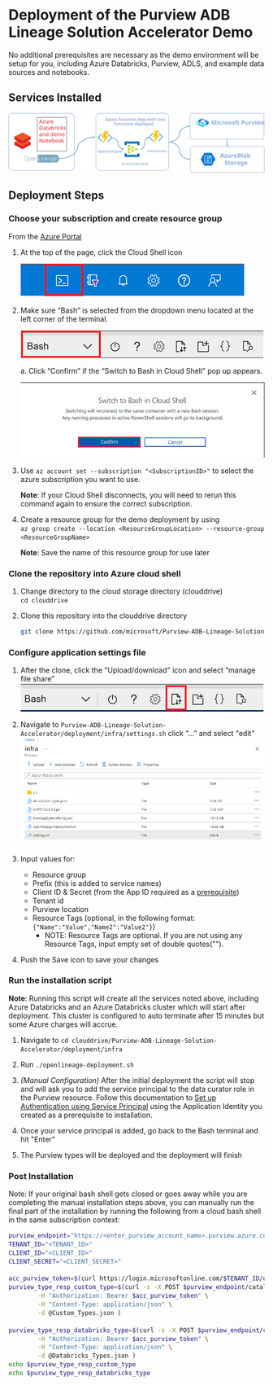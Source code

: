 <!-- markdownlint-disable MD033 - HTML rule -->
# Deployment of the Purview ADB Lineage Solution Accelerator Demo

No additional prerequisites are necessary as the demo environment will be setup for you, including Azure Databricks, Purview, ADLS, and example data sources and notebooks.

## Services Installed
  
![high-level-architecture.svg](./assets/img/deploy/DemoSvcsInstalled.svg)

## Deployment Steps

### Choose your subscription and create resource group

From the [Azure Portal](https://portal.azure.com)

1. At the top of the page, click the Cloud Shell icon

    ![ShellIcon.png](./assets/img/deploy/ShellIcon.png)

1. Make sure “Bash” is selected from the dropdown menu located at the left corner of the terminal.

    ![SelectBash.png](./assets/img/deploy/SelectBash.png)

    a. Click “Confirm” if the “Switch to Bash in Cloud Shell” pop up appears.

    ![BashCloudShellConfirm.png](./assets/img/deploy/BashCloudShellConfirm.png)

1. Use `az account set --subscription "<SubscriptionID>"` to select the azure subscription you want to use.

    **Note**: If your Cloud Shell disconnects, you will need to rerun this command again to ensure the correct subscription.

1. Create a resource group for the demo deployment by using  
`az group create --location <ResourceGroupLocation> --resource-group <ResourceGroupName>`

    **Note**: Save the name of this resource group for use later

### Clone the repository into Azure cloud shell

1. Change directory to the cloud storage directory (clouddrive)  
    `cd clouddrive`

1. Clone this repository into the clouddrive directory

    ```bash
    git clone https://github.com/microsoft/Purview-ADB-Lineage-Solution-Accelerator.git
    ```

### Configure application settings file

1. After the clone, click the "Upload/download" icon and select “manage file share”
![UploadFilesBash.png](./assets/img/deploy/UploadFilesBash.png)

1. Navigate to `Purview-ADB-Lineage-Solution-Accelerator/deployment/infra/settings.sh` click “…” and select "edit"
![EditSettings.png](./assets/img/deploy/EditSettings.png)

1. Input values for:
    * Resource group
    * Prefix (this is added to service names)
    * Client ID & Secret (from the App ID required as a [prerequisite](https://github.com/microsoft/Purview-ADB-Lineage-Solution-Accelerator#prerequisites))
    * Tenant id
    * Purview location
    * Resource Tags (optional, in the following format: `{"Name":"Value","Name2":"Value2"}`)
      * NOTE: Resource Tags are optional. If you are not using any Resource Tags, input empty set of double quotes("").

1. Push the Save icon to save your changes

### Run the installation script

**Note**: Running this script will create all the services noted above, including Azure Databricks and an Azure Databricks cluster which will start after deployment.  This cluster is configured to auto terminate after 15 minutes but some Azure charges will accrue.

1. Navigate to `cd clouddrive/Purview-ADB-Lineage-Solution-Accelerator/deployment/infra`

1. Run `./openlineage-deployment.sh`

1. *(Manual Configuration)* After the initial deployment the script will stop and will ask you to add the service principal to the data curator role in the Purview resource.  Follow this documentation to [Set up Authentication using Service Principal](https://docs.microsoft.com/en-us/azure/purview/tutorial-using-rest-apis#set-up-authentication-using-service-principal) using the Application Identity you created as a prerequisite to installation.

1. Once your service principal is added, go back to the Bash terminal and hit "Enter"

1. The Purview types will be deployed and the deployment will finish

### Post Installation

Note: If your original bash shell gets closed or goes away while you are completing the manual installation steps above, you can manually run the final part of the installation by running the following from a cloud bash shell in the same subscription context:

```bash
purview_endpoint="https://<enter_purview_account_name>.purview.azure.com"
TENANT_ID="<TENANT_ID>" 
CLIENT_ID="<CLIENT_ID>" 
CLIENT_SECRET="<CLIENT_SECRET>"

acc_purview_token=$(curl https://login.microsoftonline.com/$TENANT_ID/oauth2/token --data "resource=https://purview.azure.net&client_id=$CLIENT_ID&client_secret=$CLIENT_SECRET&grant_type=client_credentials" -H Metadata:true -s | jq -r '.access_token')
purview_type_resp_custom_type=$(curl -s -X POST $purview_endpoint/catalog/api/atlas/v2/types/typedefs \
        -H "Authorization: Bearer $acc_purview_token" \
        -H "Content-Type: application/json" \
        -d @Custom_Types.json )

purview_type_resp_databricks_type=$(curl -s -X POST $purview_endpoint/catalog/api/atlas/v2/types/typedefs \
        -H "Authorization: Bearer $acc_purview_token" \
        -H "Content-Type: application/json" \
        -d @Databricks_Types.json )
echo $purview_type_resp_custom_type
echo $purview_type_resp_databricks_type
```
